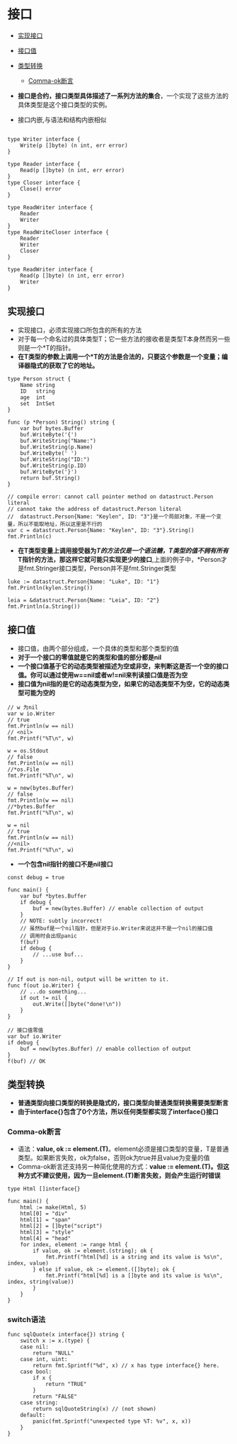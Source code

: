 # 接口

- [实现接口](#实现接口)
- [接口值](#接口值)
- [类型转换](#类型转换)
    - [Comma-ok断言](#comma-ok断言)

- **接口是合约，接口类型具体描述了一系列方法的集合**，一个实现了这些方法的具体类型是这个接口类型的实例。
- 接口内嵌,与语法和结构内嵌相似

```golang

type Writer interface {
    Write(p []byte) (n int, err error)
}

type Reader interface {
    Read(p []byte) (n int, err error)
}
type Closer interface {
    Close() error
}

type ReadWriter interface {
    Reader
    Writer
}
type ReadWriteCloser interface {
    Reader
    Writer
    Closer
}

type ReadWriter interface {
    Read(p []byte) (n int, err error)
    Writer
}
```

## 实现接口

- 实现接口，必须实现接口所包含的所有的方法
- 对于每一个命名过的具体类型T；它一些方法的接收者是类型T本身然而另一些则是一个*T的指针。
- **在T类型的参数上调用一个*T的方法是合法的，只要这个参数是一个变量；编译器隐式的获取了它的地址。**

```golang
type Person struct {
    Name string
    ID   string
    age  int
    set  IntSet
}

func (p *Person) String() string {
    var buf bytes.Buffer
    buf.WriteByte('{')
    buf.WriteString("Name:")
    buf.WriteString(p.Name)
    buf.WriteByte(' ')
    buf.WriteString("ID:")
    buf.WriteString(p.ID)
    buf.WriteByte('}')
    return buf.String()
}

// compile error: cannot call pointer method on datastruct.Person literal
// cannot take the address of datastruct.Person literal
//  datastruct.Person{Name: "Keylen", ID: "3"}是一个局部对象，不是一个变量，所以不能取地址，所以这里是不行的
var c = datastruct.Person{Name: "Keylen", ID: "3"}.String()
fmt.Println(c)
```

- **在T类型变量上调用接受器为*T的方法仅是一个语法糖，T类型的值不拥有所有*T指针的方法，那这样它就可能只实现更少的接口**,上面的例子中，*Person才是fmt.Stringer接口类型，Person并不是fmt.Stringer类型

```golang
luke := datastruct.Person{Name: "Luke", ID: "1"}
fmt.Println(kylen.String())

leia = &datastruct.Person{Name: "Leia", ID: "2"}
fmt.Println(a.String())
```

## 接口值

- 接口值，由两个部分组成，一个具体的类型和那个类型的值
- **对于一个接口的零值就是它的类型和值的部分都是nil**
- **一个接口值基于它的动态类型被描述为空或非空，来判断这是否一个空的接口值。你可以通过使用w==nil或者w!=nil来判读接口值是否为空**
- **接口值为nil指的是它的动态类型为空，如果它的动态类型不为空，它的动态类型可能为空的**

```golang
// w 为nil
var w io.Writer
// true
fmt.Println(w == nil)
// <nil>
fmt.Printf("%T\n", w)

w = os.Stdout
// false
fmt.Println(w == nil)
//*os.File
fmt.Printf("%T\n", w)

w = new(bytes.Buffer)
// false
fmt.Println(w == nil)
//*bytes.Buffer
fmt.Printf("%T\n", w)

w = nil
// true
fmt.Println(w == nil)
//<nil>
fmt.Printf("%T\n", w)
```

- **一个包含nil指针的接口不是nil接口**

```golang
const debug = true

func main() {
    var buf *bytes.Buffer
    if debug {
        buf = new(bytes.Buffer) // enable collection of output
    }
    // NOTE: subtly incorrect!
    // 虽然buf是一个nil指针，但是对于io.Writer来说这并不是一个nil的接口值
    // 调用时会出现panic
    f(buf)
    if debug {
        // ...use buf...
    }
}

// If out is non-nil, output will be written to it.
func f(out io.Writer) {
    // ...do something...
    if out != nil {
        out.Write([]byte("done!\n"))
    }
}
```

```golang
// 接口值零值
var buf io.Writer
if debug {
    buf = new(bytes.Buffer) // enable collection of output
}
f(buf) // OK
```

## 类型转换

- **普通类型向接口类型的转换是隐式的，接口类型向普通类型转换需要类型断言**
- **由于interface{}包含了0个方法，所以任何类型都实现了interface{}接口**

### Comma-ok断言

- 语法：**value, ok := element.(T)**。element必须是接口类型的变量，T是普通类型。如果断言失败，ok为false，否则ok为true并且value为变量的值
- Comma-ok断言还支持另一种简化使用的方式：**value := element.(T)。但这种方式不建议使用，因为一旦element.(T)断言失败，则会产生运行时错误**

```golang
type Html []interface{}

func main() {
    html := make(Html, 5)
    html[0] = "div"
    html[1] = "span"
    html[2] = []byte("script")
    html[3] = "style"
    html[4] = "head"
    for index, element := range html {
        if value, ok := element.(string); ok {
            fmt.Printf("html[%d] is a string and its value is %s\n", index, value)
        } else if value, ok := element.([]byte); ok {
            fmt.Printf("html[%d] is a []byte and its value is %s\n", index, string(value))
        }
    }
}
```

### switch语法

```golang
func sqlQuote(x interface{}) string {
    switch x := x.(type) {
    case nil:
        return "NULL"
    case int, uint:
        return fmt.Sprintf("%d", x) // x has type interface{} here.
    case bool:
        if x {
            return "TRUE"
        }
        return "FALSE"
    case string:
        return sqlQuoteString(x) // (not shown)
    default:
        panic(fmt.Sprintf("unexpected type %T: %v", x, x))
    }
}
```